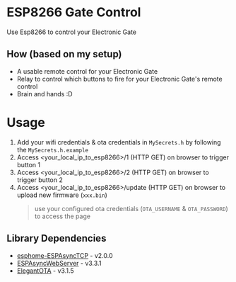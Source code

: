 # ESP8266 Gate Control
Use Esp8266 to control your Electronic Gate

## How (based on my setup)
- A usable remote control for your Electronic Gate
- Relay to control which buttons to fire for your Electronic Gate's remote control
- Brain and hands :D

# Usage
1. Add your wifi credentials & ota credentials in `MySecrets.h` by following the `MySecrets.h.example`
2. Access <your_local_ip_to_esp8266>/1 (HTTP GET) on browser to trigger button 1
3. Access <your_local_ip_to_esp8266>/2 (HTTP GET) on browser to trigger button 2
4. Access <your_local_ip_to_esp8266>/update (HTTP GET) on browser to upload new firmware (`xxx.bin`)
    > use your configured ota credentials (`OTA_USERNAME` & `OTA_PASSWORD`) to access the page

## Library Dependencies
- [esphome-ESPAsyncTCP](https://github.com/mathieucarbou/esphome-ESPAsyncTCP/tree/v2.0.0) - v2.0.0
- [ESPAsyncWebServer](https://github.com/mathieucarbou/ESPAsyncWebServer/tree/v3.3.1) - v3.3.1
- [ElegantOTA](https://github.com/ayushsharma82/ElegantOTA/tree/3.1.5) - v3.1.5